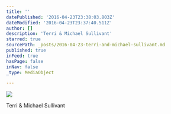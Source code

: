 ```yaml
---
title: ''
datePublished: '2016-04-23T23:38:03.803Z'
dateModified: '2016-04-23T23:37:40.511Z'
author: []
description: 'Terri & Michael Sullivant'
starred: true
sourcePath: _posts/2016-04-23-terri-and-michael-sullivant.md
published: true
inFeed: true
hasPage: false
inNav: false
_type: MediaObject

---
```

![](https://the-grid-user-content.s3-us-west-2.amazonaws.com/8aa41e43-82f8-468a-b5e1-684f724d1a29.jpg)

Terri & Michael Sullivant